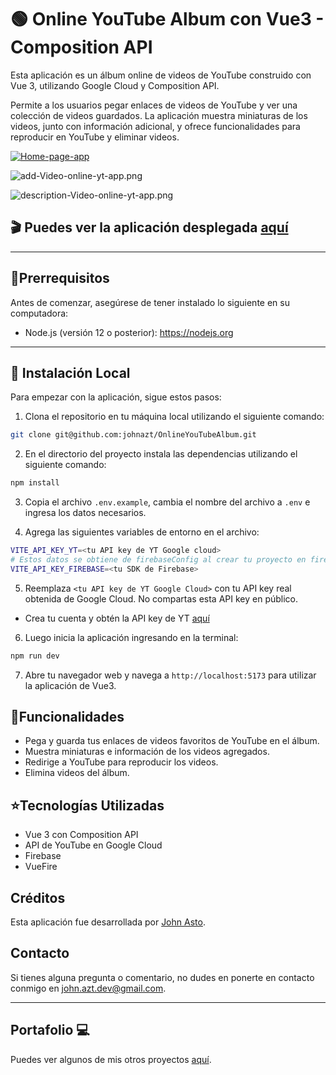 # 🟢 Online YouTube Album con Vue3 - Composition API

Esta aplicación es un álbum online de videos de YouTube construido con Vue 3, utilizando Google Cloud y Composition API.

Permite a los usuarios pegar enlaces de videos de YouTube y ver una colección de videos guardados. La aplicación muestra miniaturas de los videos, junto con información adicional, y ofrece funcionalidades para reproducir en YouTube y eliminar videos.

[![Home-page-app](https://i.postimg.cc/VNrbcZv1/home-online-yt-app.png)](https://onlinealbum.firebaseapp.com/)

![add-Video-online-yt-app.png](https://i.postimg.cc/BQpF51RW/add-Video-online-yt-app.png)

![description-Video-online-yt-app.png](https://i.postimg.cc/MpGQ9p8n/description-Video-online-yt-app.png)

## 🎬 Puedes ver la aplicación desplegada [aquí](https://onlinealbum.firebaseapp.com/)

---

## 🚨Prerrequisitos

Antes de comenzar, asegúrese de tener instalado lo siguiente en su computadora:

- Node.js (versión 12 o posterior): https://nodejs.org

---

## 🏁 Instalación Local

Para empezar con la aplicación, sigue estos pasos:

1. Clona el repositorio en tu máquina local utilizando el siguiente comando:

```bash
git clone git@github.com:johnazt/OnlineYouTubeAlbum.git
```

2. En el directorio del proyecto instala las dependencias utilizando el siguiente comando:

```bash
npm install
```

3. Copia el archivo `.env.example`, cambia el nombre del archivo a `.env` e ingresa los datos necesarios.

4. Agrega las siguientes variables de entorno en el archivo:

```bash
VITE_API_KEY_YT=<tu API key de YT Google cloud>
# Estos datos se obtiene de firebaseConfig al crear tu proyecto en firebase
VITE_API_KEY_FIREBASE=<tu SDK de Firebase>
```

5. Reemplaza `<tu API key de YT Google Cloud>` con tu API key real obtenida de Google Cloud. No compartas esta API key en público.

- Crea tu cuenta y obtén la API key de YT [aquí](https://console.cloud.google.com)

6. Luego inicia la aplicación ingresando en la terminal:

```bash
npm run dev
```

7. Abre tu navegador web y navega a `http://localhost:5173` para utilizar la aplicación de Vue3.

## 📌Funcionalidades

- Pega y guarda tus enlaces de videos favoritos de YouTube en el álbum.
- Muestra miniaturas e información de los videos agregados.
- Redirige a YouTube para reproducir los videos.
- Elimina videos del álbum.

## ⭐️Tecnologías Utilizadas

- Vue 3 con Composition API
- API de YouTube en Google Cloud
- Firebase
- VueFire

## Créditos

Esta aplicación fue desarrollada por [John Asto](https://github.com/johnazt).

## Contacto

Si tienes alguna pregunta o comentario, no dudes en ponerte en contacto conmigo en [john.azt.dev@gmail.com](mailto:tu-correo@ejemplo.com).

---

## Portafolio 💻

Puedes ver algunos de mis otros proyectos [aquí](https://johnasto.netlify.app/).
